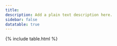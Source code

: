 ```yaml
---
title:
description: Add a plain text description here.
sidebar: false
datatable: true
---
```



<div markdown="0"> 
{% include table.html %}
</div>


